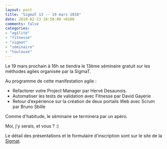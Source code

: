```yaml
---
layout: post
title: "SigmaT 13 -- 19 mars 2010"
date: 2010-02-23 18:50:00 +0100
comments: false
categories: 
- "agilité"
- "fitnesse"
- "sigmat"
- "séminaire"
- "toulouse"
---
```

Le 19 mars prochain à 16h se tiendra le 13ème séminaire gratuit sur les méthodes agiles organisée par la SigmaT.

Au programme de cette manifestation agile :

* Refactorer votre Project Manager par Hervé Desaunois.
* Automatiser les tests de validation avec Fitnesse par David Gayerie
* Retour d’expérience sur la création de deux portails Web avec Scrum par Bruno Sbille

Comme d'habitude, le séminaire se terminera par un apéro.

Moi, j'y serais, et vous ? :)

Le détail des présentations et le formulaire d'inscription sont sur le site de la [Sigmat](http://www.sigmat.fr).


